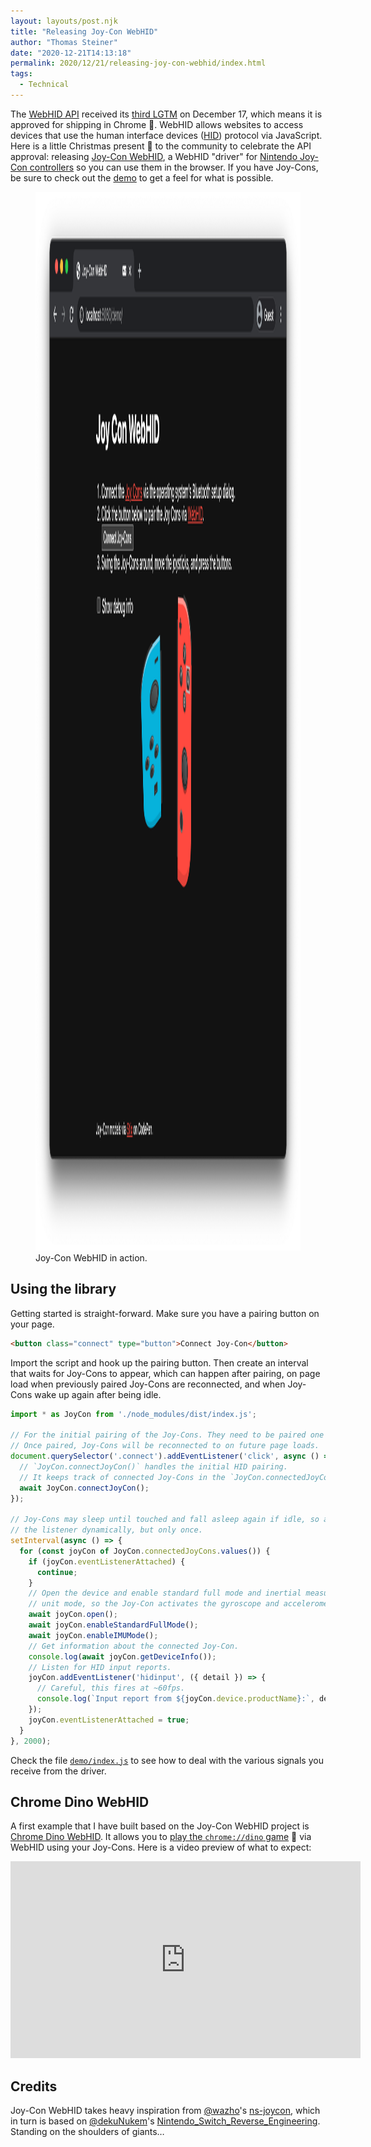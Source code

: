 ```yaml
---
layout: layouts/post.njk
title: "Releasing Joy-Con WebHID"
author: "Thomas Steiner"
date: "2020-12-21T14:13:18"
permalink: 2020/12/21/releasing-joy-con-webhid/index.html
tags:
  - Technical
---
```

The [WebHID API](https://web.dev/hid/) received its
[third LGTM](https://groups.google.com/a/chromium.org/g/blink-dev/c/rL1csFYD1Ms/m/d7y9_OftAQAJ) on December 17,
which means it is approved for shipping in Chrome&nbsp;🎉.
WebHID allows websites to access devices that use the
human interface devices ([HID](https://www.usb.org/hid)) protocol via JavaScript.
Here is a little Christmas present&nbsp;🎄
to the community to celebrate the API approval:
releasing
[Joy-Con WebHID](https://github.com/tomayac/joy-con-webhid),
a WebHID "driver" for
[Nintendo Joy-Con controllers](https://en.wikipedia.org/wiki/Joy-Con)
so you can use them in the browser.
If you have Joy-Cons, be sure to check out the
[demo](https://tomayac.github.io/joy-con-webhid/demo/)
to get a feel for what is possible.

<figure>
  <img src="/images/joy-con-webhid.png" width="2092" height="1694" loading="lazy" alt="Joy-Con WebHID demo showing two Joy-Cons slightly tilted with one of the analog sticks moved to the right on one Joy-Con and the 'A' button pressed on the other.">
  <figcaption>Joy-Con WebHID in action.</figcaption>
</figure>

## Using the library

Getting started is straight-forward.
Make sure you have a pairing button on your page.

```html
<button class="connect" type="button">Connect Joy-Con</button>
```

Import the script and hook up the pairing button.
Then create an interval that waits for Joy-Cons to appear,
which can happen after pairing,
on page load when previously paired Joy-Cons are reconnected,
and when Joy-Cons wake up again after being idle.

```js
import * as JoyCon from './node_modules/dist/index.js';

// For the initial pairing of the Joy-Cons. They need to be paired one by one.
// Once paired, Joy-Cons will be reconnected to on future page loads.
document.querySelector('.connect').addEventListener('click', async () => {
  // `JoyCon.connectJoyCon()` handles the initial HID pairing.
  // It keeps track of connected Joy-Cons in the `JoyCon.connectedJoyCons` Map.
  await JoyCon.connectJoyCon();
});

// Joy-Cons may sleep until touched and fall asleep again if idle, so attach
// the listener dynamically, but only once.
setInterval(async () => {
  for (const joyCon of JoyCon.connectedJoyCons.values()) {
    if (joyCon.eventListenerAttached) {
      continue;
    }
    // Open the device and enable standard full mode and inertial measurement
    // unit mode, so the Joy-Con activates the gyroscope and accelerometers.
    await joyCon.open();
    await joyCon.enableStandardFullMode();
    await joyCon.enableIMUMode();
    // Get information about the connected Joy-Con.
    console.log(await joyCon.getDeviceInfo());
    // Listen for HID input reports.
    joyCon.addEventListener('hidinput', ({ detail }) => {
      // Careful, this fires at ~60fps.
      console.log(`Input report from ${joyCon.device.productName}:`, detail);
    });
    joyCon.eventListenerAttached = true;
  }
}, 2000);
```

Check the file
[`demo/index.js`](https://github.com/tomayac/joy-con-webhid/blob/main/demo/index.js)
to see how to deal with the various signals you receive from the driver.

## Chrome Dino WebHID

A first example that I have built based on the Joy-Con WebHID project is
[Chrome Dino WebHID](https://github.com/tomayac/chrome-dino-webhid).
It allows you to [play the `chrome://dino` game](https://tomayac.github.io/chrome-dino-webhid/)&nbsp;🦖 via WebHID using your Joy-Cons.
Here is a video preview of what to expect:

<iframe width="560" height="315" src="https://www.youtube-nocookie.com/embed/HuhQXXgDnCQ" frameborder="0" allow="accelerometer; autoplay; clipboard-write; encrypted-media; gyroscope; picture-in-picture" allowfullscreen loading="lazy"></iframe>

## Credits

Joy-Con WebHID takes heavy inspiration from [@wazho](https://github.com/wazho)'s
[ns-joycon](https://github.com/wazho/ns-joycon),
which in turn is based on [@dekuNukem](https://github.com/dekuNukem)'s
[Nintendo_Switch_Reverse_Engineering](https://github.com/dekuNukem/Nintendo_Switch_Reverse_Engineering).
Standing on the shoulders of giants…
